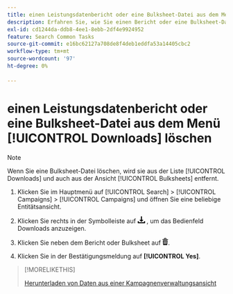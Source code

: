 ```yaml
---
title: einen Leistungsdatenbericht oder eine Bulksheet-Datei aus dem Menü [!UICONTROL Downloads] löschen
description: Erfahren Sie, wie Sie einen Bericht oder eine Bulksheet-Datei löschen, die bzw. die Sie in einer Kampagnenverwaltungsansicht heruntergeladen haben.
exl-id: cd1244da-ddb8-4ee1-8ebb-2df4e9924952
feature: Search Common Tasks
source-git-commit: e16bc62127a708de8f4deb1eddfa53a14405cbc2
workflow-type: tm+mt
source-wordcount: '97'
ht-degree: 0%

---
```


# einen Leistungsdatenbericht oder eine Bulksheet-Datei aus dem Menü [!UICONTROL Downloads] löschen

>[!NOTE]
>
>Wenn Sie eine Bulksheet-Datei löschen, wird sie aus der Liste [!UICONTROL Downloads] und auch aus der Ansicht [!UICONTROL Bulksheets] entfernt.

1. Klicken Sie im Hauptmenü auf [!UICONTROL Search] > [!UICONTROL Campaigns] > [!UICONTROL Campaigns] und öffnen Sie eine beliebige Entitätsansicht.

1. Klicken Sie rechts in der Symbolleiste auf ![Berichtsdownload](/help/search-social-commerce/assets/download.png "Berichtsdownload") , um das Bedienfeld Downloads anzuzeigen.

1. Klicken Sie neben dem Bericht oder Bulksheet auf ![Löschen](/help/search-social-commerce/assets/delete.png "Löschen").

1. Klicken Sie in der Bestätigungsmeldung auf **[!UICONTROL Yes]**.

>[!MORELIKETHIS]
>
>[Herunterladen von Daten aus einer Kampagnenverwaltungsansicht](/help/search-social-commerce/common-tasks/navigation-editing-selection/download.md)
